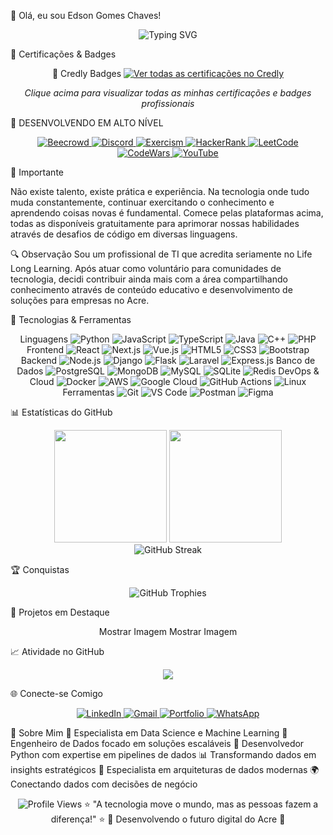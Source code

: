 👋 Olá, eu sou Edson Gomes Chaves!
<div align="center">
  <img src="https://readme-typing-svg.herokuapp.com?font=Fira+Code&size=22&duration=3000&pause=1000&color=36BCF7&center=true&vCenter=true&width=600&lines=Desenvolvedor+Full+Stack;Apaixonado+por+Tecnologia;Sempre+Aprendendo+Algo+Novo;Empreendedor+Digital" alt="Typing SVG" />
</div>

🏅 Certificações & Badges
<div align="center">
🎯 Credly Badges
  <a href="https://www.credly.com/users/edson-gomes-chaves/badges">
    <img src="https://img.shields.io/badge/Ver_Certificações-FF6B00?style=for-the-badge&logo=credly&logoColor=white" alt="Ver todas as certificações no Credly"/>
  </a>
  <p><em>Clique acima para visualizar todas as minhas certificações e badges profissionais</em></p>
</div>

🎯 DESENVOLVENDO EM ALTO NÍVEL
<div align="center">
  <!-- Badges de plataformas -->
  <a href="https://beecrowd.com.br/judge/pt/profile/Edsongom1">
    <img src="https://img.shields.io/badge/BEECROWD-1E1E1E?style=for-the-badge&logo=beecrowd&logoColor=white" alt="Beecrowd"/>
  </a>
  <a href="https://discord.gg/Edsongom1">
    <img src="https://img.shields.io/badge/DISCORD-5865F2?style=for-the-badge&logo=discord&logoColor=white" alt="Discord"/>
  </a>
  <a href="https://exercism.org/profiles/Edsongom1">
    <img src="https://img.shields.io/badge/EXERCISM-009CAB?style=for-the-badge&logo=exercism&logoColor=white" alt="Exercism"/>
  </a>
  <a href="https://www.hackerrank.com/Edsongom1">
    <img src="https://img.shields.io/badge/HACKERRANK-2EC866?style=for-the-badge&logo=hackerrank&logoColor=white" alt="HackerRank"/>
  </a>
  <a href="https://leetcode.com/Edsongom1">
    <img src="https://img.shields.io/badge/LEETCODE-FFA116?style=for-the-badge&logo=leetcode&logoColor=white" alt="LeetCode"/>
  </a>
  <a href="https://www.codewars.com/users/Edsongom1">
    <img src="https://img.shields.io/badge/CODEWARS-B1361E?style=for-the-badge&logo=codewars&logoColor=white" alt="CodeWars"/>
  </a>
  <a href="https://youtube.com/@Edsongom1">
    <img src="https://img.shields.io/badge/YOUTUBE-FF0000?style=for-the-badge&logo=youtube&logoColor=white" alt="YouTube"/>
  </a>
</div>

📌 Importante

Não existe talento, existe prática e experiência. Na tecnologia onde tudo muda constantemente, continuar exercitando o conhecimento e aprendendo coisas novas é fundamental. Comece pelas plataformas acima, todas as disponíveis gratuitamente para aprimorar nossas habilidades através de desafios de código em diversas linguagens.


🔍 Observação
Sou um profissional de TI que acredita seriamente no Life Long Learning. Após atuar como voluntário para comunidades de tecnologia, decidi contribuir ainda mais com a área compartilhando conhecimento através de conteúdo educativo e desenvolvimento de soluções para empresas no Acre.

🚀 Tecnologias & Ferramentas
<div align="center">
Linguagens
  <img src="https://img.shields.io/badge/Python-3776AB?style=for-the-badge&logo=python&logoColor=white" alt="Python"/>
  <img src="https://img.shields.io/badge/JavaScript-F7DF1E?style=for-the-badge&logo=javascript&logoColor=black" alt="JavaScript"/>
  <img src="https://img.shields.io/badge/TypeScript-007ACC?style=for-the-badge&logo=typescript&logoColor=white" alt="TypeScript"/>
  <img src="https://img.shields.io/badge/Java-ED8B00?style=for-the-badge&logo=openjdk&logoColor=white" alt="Java"/>
  <img src="https://img.shields.io/badge/C%2B%2B-00599C?style=for-the-badge&logo=c%2B%2B&logoColor=white" alt="C++"/>
  <img src="https://img.shields.io/badge/PHP-777BB4?style=for-the-badge&logo=php&logoColor=white" alt="PHP"/>
Frontend
  <img src="https://img.shields.io/badge/React-20232A?style=for-the-badge&logo=react&logoColor=61DAFB" alt="React"/>
  <img src="https://img.shields.io/badge/Next.js-000000?style=for-the-badge&logo=nextdotjs&logoColor=white" alt="Next.js"/>
  <img src="https://img.shields.io/badge/Vue.js-35495E?style=for-the-badge&logo=vuedotjs&logoColor=4FC08D" alt="Vue.js"/>
  <img src="https://img.shields.io/badge/HTML5-E34F26?style=for-the-badge&logo=html5&logoColor=white" alt="HTML5"/>
  <img src="https://img.shields.io/badge/CSS3-1572B6?style=for-the-badge&logo=css3&logoColor=white" alt="CSS3"/>
  <img src="https://img.shields.io/badge/Bootstrap-563D7C?style=for-the-badge&logo=bootstrap&logoColor=white" alt="Bootstrap"/>
Backend
  <img src="https://img.shields.io/badge/Node.js-43853D?style=for-the-badge&logo=node.js&logoColor=white" alt="Node.js"/>
  <img src="https://img.shields.io/badge/Django-092E20?style=for-the-badge&logo=django&logoColor=white" alt="Django"/>
  <img src="https://img.shields.io/badge/Flask-000000?style=for-the-badge&logo=flask&logoColor=white" alt="Flask"/>
  <img src="https://img.shields.io/badge/Laravel-FF2D20?style=for-the-badge&logo=laravel&logoColor=white" alt="Laravel"/>
  <img src="https://img.shields.io/badge/Express.js-404D59?style=for-the-badge" alt="Express.js"/>
Banco de Dados
  <img src="https://img.shields.io/badge/PostgreSQL-316192?style=for-the-badge&logo=postgresql&logoColor=white" alt="PostgreSQL"/>
  <img src="https://img.shields.io/badge/MongoDB-4EA94B?style=for-the-badge&logo=mongodb&logoColor=white" alt="MongoDB"/>
  <img src="https://img.shields.io/badge/MySQL-005C84?style=for-the-badge&logo=mysql&logoColor=white" alt="MySQL"/>
  <img src="https://img.shields.io/badge/SQLite-07405E?style=for-the-badge&logo=sqlite&logoColor=white" alt="SQLite"/>
  <img src="https://img.shields.io/badge/Redis-DC382D?style=for-the-badge&logo=redis&logoColor=white" alt="Redis"/>
DevOps & Cloud
  <img src="https://img.shields.io/badge/Docker-2496ED?style=for-the-badge&logo=docker&logoColor=white" alt="Docker"/>
  <img src="https://img.shields.io/badge/AWS-232F3E?style=for-the-badge&logo=amazon-aws&logoColor=white" alt="AWS"/>
  <img src="https://img.shields.io/badge/Google_Cloud-4285F4?style=for-the-badge&logo=google-cloud&logoColor=white" alt="Google Cloud"/>
  <img src="https://img.shields.io/badge/GitHub_Actions-2088FF?style=for-the-badge&logo=github-actions&logoColor=white" alt="GitHub Actions"/>
  <img src="https://img.shields.io/badge/Linux-FCC624?style=for-the-badge&logo=linux&logoColor=black" alt="Linux"/>
Ferramentas
  <img src="https://img.shields.io/badge/Git-F05032?style=for-the-badge&logo=git&logoColor=white" alt="Git"/>
  <img src="https://img.shields.io/badge/VS_Code-007ACC?style=for-the-badge&logo=visual-studio-code&logoColor=white" alt="VS Code"/>
  <img src="https://img.shields.io/badge/Postman-FF6C37?style=for-the-badge&logo=postman&logoColor=white" alt="Postman"/>
  <img src="https://img.shields.io/badge/Figma-F24E1E?style=for-the-badge&logo=figma&logoColor=white" alt="Figma"/>
</div>

📊 Estatísticas do GitHub
<div align="center">
  <img height="180em" src="https://github-readme-stats.vercel.app/api?username=Edsongom1&show_icons=true&theme=dark&include_all_commits=true&count_private=true"/>
  <img height="180em" src="https://github-readme-stats.vercel.app/api/top-langs/?username=Edsongom1&layout=compact&langs_count=7&theme=dark"/>
</div>
<div align="center">
  <img src="https://github-readme-streak-stats.herokuapp.com/?user=Edsongom1&theme=dark" alt="GitHub Streak" />
</div>

🏆 Conquistas
<div align="center">
  <img src="https://github-profile-trophy.vercel.app/?username=Edsongom1&theme=onedark&column=7" alt="GitHub Trophies" />
</div>

💼 Projetos em Destaque
<div align="center">
Mostrar Imagem
Mostrar Imagem
</div>

📈 Atividade no GitHub
<div align="center">
  <img src="https://activity-graph.herokuapp.com/graph?username=Edsongom1&theme=react-dark&bg_color=20232a&hide_border=true" />
</div>

🌐 Conecte-se Comigo
<div align="center">
  <a href="https://linkedin.com/in/edsongom">
    <img src="https://img.shields.io/badge/LinkedIn-0077B5?style=for-the-badge&logo=linkedin&logoColor=white" alt="LinkedIn"/>
  </a>
  <a href="mailto:edsgom@gmail.com">
    <img src="https://img.shields.io/badge/Gmail-D14836?style=for-the-badge&logo=gmail&logoColor=white" alt="Gmail"/>
  </a>
  <a href="https://empresasnoacre.com.br">
    <img src="https://img.shields.io/badge/Portfolio-FF5722?style=for-the-badge&logo=google-chrome&logoColor=white" alt="Portfolio"/>
  </a>
  <a href="https://wa.me/5568999999999">
    <img src="https://img.shields.io/badge/WhatsApp-25D366?style=for-the-badge&logo=whatsapp&logoColor=white" alt="WhatsApp"/>
  </a>
</div>

🎯 Sobre Mim
🌱 Especialista em Data Science e Machine Learning
💼 Engenheiro de Dados focado em soluções escaláveis
🚀 Desenvolvedor Python com expertise em pipelines de dados
📊 Transformando dados em insights estratégicos
🔧 Especialista em arquiteturas de dados modernas
🌍 Conectando dados com decisões de negócio

<div align="center">
  <img src="https://komarev.com/ghpvc/?username=Edsongom1&color=blue&style=flat" alt="Profile Views" />
⭐ "A tecnologia move o mundo, mas as pessoas fazem a diferença!" ⭐
💚 Desenvolvendo o futuro digital do Acre 💚
</div>
